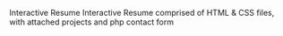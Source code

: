 Interactive Resume
Interactive Resume comprised of HTML & CSS files, with attached projects and php contact form
